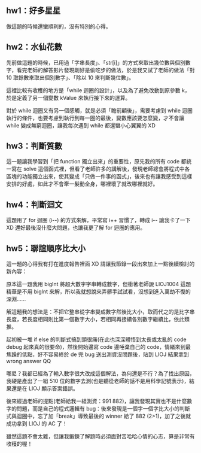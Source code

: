 ## hw1：好多星星
做這題的時候還蠻順利的，沒有特別的心得。

## hw2：水仙花數
先前做這題的時候，已用過「字串長度」、「str[i]」的方式來取出幾位數與個別數字，看完老師的解答影片發現剛好是偷吃步的做法，於是我又試了老師的做法「對 10 取餘數來取出個別數字」、「除以 10 來判斷幾位數」。

這裡比較有收穫的地方是「while 迴圈的設計」，以及為了避免改動到原參數 k，於是定義了另一個變數 kValue 來執行接下來的運算。

對於 while 迴圈又有另一個感觸，就是必須「瞻前顧後」，需要考慮到 while 迴圈執行的條件，也要考慮到執行到每一圈的最後，變數應該要怎麼變，才不會讓 while 變成無窮迴圈，讓我每次遇到 while 都還蠻小心翼翼的 XD

## hw3：判斷質數
這一題讓我學習到「把 function 獨立出來」的重要性，原先我的所有 code 都統一寫在 solve 這個函式裡，但看了老師許多的講解後，發現老師總會將程式中各區塊的功能獨立出來，使其變成「只做一件事的函式」，後來也有讓我感受到這樣安排的好處，如此才不會牽一髮動全身，哪裡壞了就改哪裡就好。


## hw4：判斷迴文
這題用了 for 迴圈 (i--) 的方式來解，平常寫 i++ 習慣了，轉成 i-- 讓我卡了一下 XD 還好最後沒什麼大問題，也讓我更了解 for 迴圈的應用。

## hw5：聯誼順序比大小
這一題的心得我有打在進度報告裡面 XD 請讓我節錄一段出來加上一點後續檢討的新內容：

原本這一題我用 bigInt 將超大數字字串轉成數字，但衝著老師說 LIOJ1004 這題精華是不用 bigInt 來解，所以我就想說來弄髒手試試看，沒想到進入萬劫不復的深淵......

解這題我的想法是：不把它整串從字串變成數字然後比大小，取而代之的是比字串長度，若長度相同則比第一個數字大小，若相同再接續各別數字繼續比，依此類推。

起初被一堆 if else 的判斷式搞到頭很痛(在此也深深體悟到太長或太亂的 code debug 起來真的很要命)，然後開始邊寫 code 邊唾棄自己的 code，情緒來到最焦躁的低點，好不容易終於 de 完 bug 送出測資沒問題後，貼到 LIOJ 結果拿到 wrong answer QQ

哪尼？我都已經為了輸入數字很大改成這個解法，為何還是不行？為了找出原因，我硬是產出了一組 510 位的數字去測(也是聽從老師的話不是用科學記號表示)，結果還是在 LIOJ 顯示答案錯誤。

後來經過老師的提點(老師給我一組測資：991 882)，讓我發現其實也不是什麼數字的問題，而是自己的程式邏輯有 bug：後來發現是一個字一個字比大小的判斷式與迴圈中，忘了加「break」導致最後的 winner 給了 882 (2>1)，加了之後就成功拿到 LIOJ 的 AC 了！

雖然這題不會太難，但讓我鍛鍊了解題時必須面對苦哈哈心情的心志，算是非常有收穫的喔！
